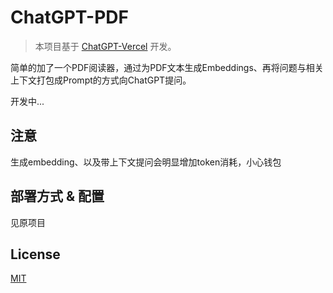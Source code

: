 # ChatGPT-PDF


> 本项目基于 [ChatGPT-Vercel](https://github.com/ourongxing/chatgpt-vercel) 开发。

简单的加了一个PDF阅读器，通过为PDF文本生成Embeddings、再将问题与相关上下文打包成Prompt的方式向ChatGPT提问。

开发中...

## 注意

生成embedding、以及带上下文提问会明显增加token消耗，小心钱包


## 部署方式 & 配置

见原项目

## License

[MIT](./LICENSE)

